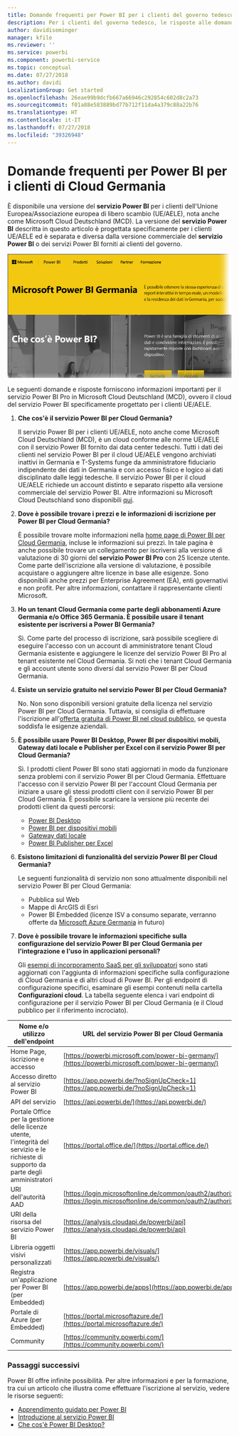```yaml
---
title: Domande frequenti per Power BI per i clienti del governo tedesco
description: Per i clienti del governo tedesco, le risposte alle domande più comuni sul servizio Power BI per il governo tedesco
author: davidiseminger
manager: kfile
ms.reviewer: ''
ms.service: powerbi
ms.component: powerbi-service
ms.topic: conceptual
ms.date: 07/27/2018
ms.author: davidi
LocalizationGroup: Get started
ms.openlocfilehash: 26eae99b9dcfb667a66946c292854c602d8c2a73
ms.sourcegitcommit: f01a88e583889bd77b712f11da4a379c88a22b76
ms.translationtype: HT
ms.contentlocale: it-IT
ms.lasthandoff: 07/27/2018
ms.locfileid: "39326948"
---
```

# <a name="frequently-asked-questions-for-power-bi-for-germany-cloud-customers"></a>Domande frequenti per Power BI per i clienti di Cloud Germania
È disponibile una versione del **servizio Power BI** per i clienti dell'Unione Europea/Associazione europea di libero scambio (UE/AELE), nota anche come Microsoft Cloud Deutschland (MCD). La versione del **servizio Power BI** descritta in questo articolo è progettata specificamente per i clienti UE/AELE ed è separata e diversa dalla versione commerciale del **servizio Power BI** o dei servizi Power BI forniti ai clienti del governo.

![](media/service-govde-faq/govde-faq_01.png)

Le seguenti domande e risposte forniscono informazioni importanti per il servizio Power BI Pro in Microsoft Cloud Deutschland (MCD), ovvero il cloud del servizio Power BI specificamente progettato per i clienti UE/AELE.

1. **Che cos'è il servizio Power BI per Cloud Germania?**
   
   Il servizio Power BI per i clienti UE/AELE, noto anche come Microsoft Cloud Deutschland (MCD), è un cloud conforme alle norme UE/AELE con il servizio Power BI fornito dai data center tedeschi. Tutti i dati dei clienti nel servizio Power BI per il cloud UE/AELE vengono archiviati inattivi in Germania e T-Systems funge da amministratore fiduciario indipendente dei dati in Germania e con accesso fisico e logico ai dati disciplinato dalle leggi tedesche. Il servizio Power BI per il cloud UE/AELE richiede un account distinto e separato rispetto alla versione commerciale del servizio Power BI. Altre informazioni su Microsoft Cloud Deutschland sono disponibili [qui](https://www.microsoft.com/trustcenter/cloudservices/nationalcloud).
2. **Dove è possibile trovare i prezzi e le informazioni di iscrizione per Power BI per Cloud Germania?**
   
   È possibile trovare molte informazioni nella [home page di Power BI per Cloud Germania](https://powerbi.microsoft.com/power-bi-germany/), incluse le informazioni sui prezzi. In tale pagina è anche possibile trovare un collegamento per iscriversi alla versione di valutazione di 30 giorni del **servizio Power BI Pro** con 25 licenze utente. Come parte dell'iscrizione alla versione di valutazione, è possibile acquistare o aggiungere altre licenze in base alle esigenze. Sono disponibili anche prezzi per Enterprise Agreement (EA), enti governativi e non profit. Per altre informazioni, contattare il rappresentante clienti Microsoft.
3. **Ho un tenant Cloud Germania come parte degli abbonamenti Azure Germania e/o Office 365 Germania. È possibile usare il tenant esistente per iscriversi a Power BI Germania?**
   
   Sì. Come parte del processo di iscrizione, sarà possibile scegliere di eseguire l'accesso con un account di amministratore tenant Cloud Germania esistente e aggiungere le licenze del servizio Power BI Pro al tenant esistente nel Cloud Germania. Si noti che i tenant Cloud Germania e gli account utente sono diversi dal servizio Power BI per Cloud Germania.
4. **Esiste un servizio gratuito nel servizio Power BI per Cloud Germania?**
   
   No. Non sono disponibili versioni gratuite della licenza nel servizio Power BI per Cloud Germania. Tuttavia, si consiglia di effettuare l'iscrizione all'[offerta gratuita di Power BI nel cloud pubblico](https://powerbi.microsoft.com/get-started/), se questa soddisfa le esigenze aziendali.
5. **È possibile usare Power BI Desktop, Power BI per dispositivi mobili, Gateway dati locale e Publisher per Excel con il servizio Power BI per Cloud Germania?**
   
   Sì. I prodotti client Power BI sono stati aggiornati in modo da funzionare senza problemi con il servizio Power BI per Cloud Germania. Effettuare l'accesso con il servizio Power BI per l'account Cloud Germania per iniziare a usare gli stessi prodotti client con il servizio Power BI per Cloud Germania. È possibile scaricare la versione più recente dei prodotti client da questi percorsi:
   
   * [Power BI Desktop](https://powerbi.microsoft.com/desktop/)
   * [Power BI per dispositivi mobili](https://powerbi.microsoft.com/mobile/)
   * [Gateway dati locale](https://powerbi.microsoft.com/gateway/)
   * [Power BI Publisher per Excel](https://powerbi.microsoft.com/excel-dashboard-publisher/)
6. **Esistono limitazioni di funzionalità del servizio Power BI per Cloud Germania?**
   
   Le seguenti funzionalità di servizio non sono attualmente disponibili nel servizio Power BI per Cloud Germania:
   
   * Pubblica sul Web
   * Mappe di ArcGIS di Esri
   * Power BI Embedded (licenze ISV a consumo separate, verranno offerte da [Microsoft Azure Germania](https://azure.microsoft.com/overview/clouds/germany/) in futuro)
7. **Dove è possibile trovare le informazioni specifiche sulla configurazione del servizio Power BI per Cloud Germania per l'integrazione e l'uso in applicazioni personali?**
   
   Gli [esempi di incorporamento SaaS per gli sviluppatori](https://github.com/Microsoft/PowerBI-Developer-Samples) sono stati aggiornati con l'aggiunta di informazioni specifiche sulla configurazione di Cloud Germania e di altri cloud di Power BI. Per gli endpoint di configurazione specifici, esaminare gli esempi contenuti nella cartella **Configurazioni cloud**. La tabella seguente elenca i vari endpoint di configurazione per il servizio Power BI per Cloud Germania (e il Cloud pubblico per il riferimento incrociato).

| **Nome e/o utilizzo dell'endpoint** | **URL del servizio Power BI per Cloud Germania** | **URL equivalente nel Cloud pubblico (per il riferimento incrociato)** |
| --- | --- | --- |
| Home Page, iscrizione e accesso |[https://powerbi.microsoft.com/power-bi-germany/](https://powerbi.microsoft.com/power-bi-germany/) |[https://powerbi.microsoft.com/](https://powerbi.microsoft.com/) |
| Accesso diretto al servizio Power BI |[https://app.powerbi.de/?noSignUpCheck=1](https://app.powerbi.de/?noSignUpCheck=1) |[https://app.powerbi.com/?noSignUpCheck=1](https://app.powerbi.com/?noSignUpCheck=1) |
| API del servizio |[https://api.powerbi.de/](https://api.powerbi.de/) |[https://api.powerbi.com/](https://api.powerbi.com/) |
| Portale Office per la gestione delle licenze utente, l'integrità del servizio e le richieste di supporto da parte degli amministratori |[https://portal.office.de/](https://portal.office.de/) |[https://portal.office.com/](https://portal.office.com/) |
| URI dell'autorità AAD |[https://login.microsoftonline.de/common/oauth2/authorize/](https://login.microsoftonline.de/common/oauth2/authorize/) |[https://login.microsoftonline.com/common/oauth2/authorize/](https://login.microsoftonline.com/common/oauth2/authorize/) |
| URI della risorsa del servizio Power BI |[https://analysis.cloudapi.de/powerbi/api](https://analysis.cloudapi.de/powerbi/api) |[https://analysis.windows.net/powerbi/api](https://analysis.windows.net/powerbi/api) |
| Libreria oggetti visivi personalizzati |[https://app.powerbi.de/visuals/](https://app.powerbi.de/visuals/) |[https://app.powerbi.com/visuals/](https://app.powerbi.com/visuals/) |
| Registra un'applicazione per Power BI (per Embedded) |[https://app.powerbi.de/apps](https://app.powerbi.de/apps) |[https://app.powerbi.com/apps](https://app.powerbi.com/apps) |
| Portale di Azure (per Embedded) |[https://portal.microsoftazure.de/](https://portal.microsoftazure.de/) |[https://portal.azure.com/](https://portal.azure.com/) |
| Community |[https://community.powerbi.com/](https://community.powerbi.com/) |[https://community.powerbi.com/](https://community.powerbi.com/) |

### <a name="next-steps"></a>Passaggi successivi
Power BI offre infinite possibilità. Per altre informazioni e per la formazione, tra cui un articolo che illustra come effettuare l'iscrizione al servizio, vedere le risorse seguenti:

* [Apprendimento guidato per Power BI](guided-learning/gettingstarted.yml?tutorial-step=1)
* [Introduzione al servizio Power BI](service-get-started.md)
* [Che cos'è Power BI Desktop?](desktop-what-is-desktop.md)

